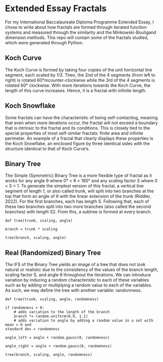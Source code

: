 # Extended Essay Fractals

For my International Baccalaureate Diploma Programme Extended Essay, I chose to write about how fractals are formed through iterated function systems and measured through the similarity and the Minkowski-Bouligand dimension methods. This repo will contain some of the fractals studied, which were generated through Python.

## Koch Curve

The Koch Curve is formed by taking four copies of the unit horizontal line segment, each scaled by 1/3.
Then, the 2nd of the 4 segments (from left to right) is rotated 60°mcounter-clockwise while the 3rd of the 4 segments is
rotated 60° clockwise. With more iterations towards the Koch Curve, the length of this curve increases. Hence, it is a fractal with infinite length. 

## Koch Snowflake

Some fractals can have the characteristic of being self-contacting, meaning that even when
more iterations occur, the fractal will not exceed a boundary that is intrinsic to the fractal and its conditions. This is closely tied to the special properties of most self-similar fractals: finite area and infinite
perimeter. An example of a fractal that clearly displays these properties is the Koch Snowflake, an enclosed figure
by three identical sides with the structure identical to that of Koch Curve’s. 

## Binary Tree

The Simple (Symmetric) Binary Tree is a more flexible type of fractal as it works for any angle θ where
0° < θ < 180° and any scaling factor S where 0 < S < 1. To generate the simplest version of this fractal, a vertical
line segment of length 1, or also called trunk, will split into two branches at the top that form an angle of θ with the
linear extension of the trunk (Riddler, 2022). For the first branches, each has length S. Following that, each of these
two branches split into two more branches (also called the second branches) with length S2. From this, a subtree is
formed at every branch.
```
def tree(trunk, scaling, angle)
```

```
branch = trunk * scaling
```

```
tree(branch, scaling, angle)
```
## Real (Randomized) Binary Tree

The IFS of the Binary Tree yields an image of a tree that does not look natural or realistic due to the consistency of the
values of the branch length, scaling factor S, and angle θ throughout the iterations. We can introduce variation by
inducing a random characteristic to each of these variables such as by adding or multiplying a random value to each
of the variables. As such, we may define the tree with another variable: randomness.
```
def tree(trunk, scaling, angle, randomness)
```
```
if randomness > 0:
    # adds variation to the length of the branch
    branch *= random.uniform(0.9, 1.1)
    # adds variation to angle by adding a random value in a set with mean = 0 and
standard dev = randomness
```
```
angle_left = angle + random.gauss(0, randomness)

angle_right = angle + random.gauss(0, randomness)
```
```
tree(branch, scaling, angle, randomness)
```